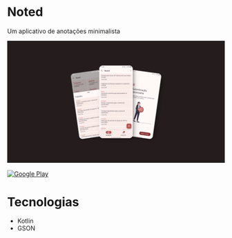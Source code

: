 # Noted
Um aplicativo de anotações minimalista

![noted-banner](https://raw.githubusercontent.com/deyvidandrades/Noted/master/docs/banner.png)

<a href="https://play.google.com/store/apps/details?id=com.deyvidandrades.noted" target="_blank">
  <img src="https://play.google.com/intl/en_us/badges/static/images/badges/en_badge_web_generic.png" width="200" alt="Google Play">
</a>

# Tecnologias
* Kotlin
* GSON

